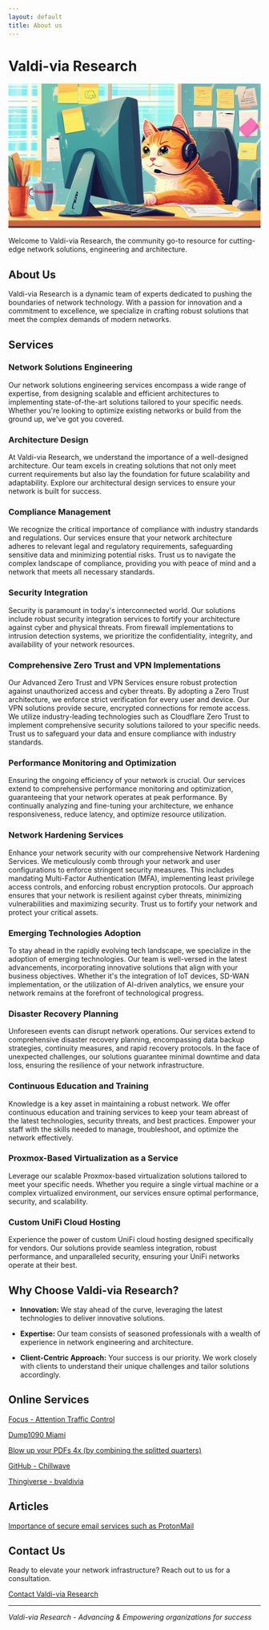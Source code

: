 ```yaml
---
layout: default
title: About us
---
```


# Valdi-via Research

![Valdi-via Research Logo](logo.png)


Welcome to Valdi-via Research, the community go-to resource for cutting-edge network solutions, engineering and architecture.

## About Us

Valdi-via Research is a dynamic team of experts dedicated to pushing the boundaries of network technology. With a passion for innovation and a commitment to excellence, we specialize in crafting robust solutions that meet the complex demands of modern networks.

## Services

### Network Solutions Engineering

Our network solutions engineering services encompass a wide range of expertise, from designing scalable and efficient architectures to implementing state-of-the-art solutions tailored to your specific needs. Whether you're looking to optimize existing networks or build from the ground up, we've got you covered.

### Architecture Design

At Valdi-via Research, we understand the importance of a well-designed architecture. Our team excels in creating solutions that not only meet current requirements but also lay the foundation for future scalability and adaptability. Explore our architectural design services to ensure your network is built for success.

### Compliance Management

We recognize the critical importance of compliance with industry standards and regulations. Our  services ensure that your network architecture adheres to relevant legal and regulatory requirements, safeguarding sensitive data and minimizing potential risks. Trust us to navigate the complex landscape of compliance, providing you with peace of mind and a network that meets all necessary standards.

### Security Integration

Security is paramount in today's interconnected world. Our solutions include robust security integration services to fortify your architecture against cyber and physical threats. From firewall implementations to intrusion detection systems, we prioritize the confidentiality, integrity, and availability of your network resources.

### Comprehensive Zero Trust and VPN Implementations

Our Advanced Zero Trust and VPN Services ensure robust protection against unauthorized access and cyber threats. By adopting a Zero Trust architecture, we enforce strict verification for every user and device. Our VPN solutions provide secure, encrypted connections for remote access. We utilize industry-leading technologies such as Cloudflare Zero Trust to implement comprehensive security solutions tailored to your specific needs. Trust us to safeguard your data and ensure compliance with industry standards.

### Performance Monitoring and Optimization

Ensuring the ongoing efficiency of your network is crucial. Our services extend to comprehensive performance monitoring and optimization, guaranteeing that your network operates at peak performance. By continually analyzing and fine-tuning your architecture, we enhance responsiveness, reduce latency, and optimize resource utilization.

### Network Hardening Services

Enhance your network security with our comprehensive Network Hardening Services. We meticulously comb through your network and user configurations to enforce stringent security measures. This includes mandating Multi-Factor Authentication (MFA), implementing least privilege access controls, and enforcing robust encryption protocols. Our approach ensures that your network is resilient against cyber threats, minimizing vulnerabilities and maximizing security. Trust us to fortify your network and protect your critical assets.

### Emerging Technologies Adoption

To stay ahead in the rapidly evolving tech landscape, we specialize in the adoption of emerging technologies. Our team is well-versed in the latest advancements, incorporating innovative solutions that align with your business objectives. Whether it's the integration of IoT devices, SD-WAN implementation, or the utilization of AI-driven analytics, we ensure your network remains at the forefront of technological progress.

### Disaster Recovery Planning

Unforeseen events can disrupt network operations. Our services extend to comprehensive disaster recovery planning, encompassing data backup strategies, continuity measures, and rapid recovery protocols. In the face of unexpected challenges, our solutions guarantee minimal downtime and data loss, ensuring the resilience of your network infrastructure.

### Continuous Education and Training

Knowledge is a key asset in maintaining a robust network. We offer continuous education and training services to keep your team abreast of the latest technologies, security threats, and best practices. Empower your staff with the skills needed to manage, troubleshoot, and optimize the network effectively.

### Proxmox-Based Virtualization as a Service

Leverage our scalable Proxmox-based virtualization solutions tailored to meet your specific needs. Whether you require a single virtual machine or a complex virtualized environment, our services ensure optimal performance, security, and scalability.

### Custom UniFi Cloud Hosting

Experience the power of custom UniFi cloud hosting designed specifically for vendors. Our solutions provide seamless integration, robust performance, and unparalleled security, ensuring your UniFi networks operate at their best.


## Why Choose Valdi-via Research?

- **Innovation:** We stay ahead of the curve, leveraging the latest technologies to deliver innovative solutions.
  
- **Expertise:** Our team consists of seasoned professionals with a wealth of experience in network engineering and architecture.

- **Client-Centric Approach:** Your success is our priority. We work closely with clients to understand their unique challenges and tailor solutions accordingly.

## Online Services

[Focus - Attention Traffic Control](https://focus.valdi-via.com/)

[Dump1090 Miami](https://adsb01.valdi-via.com/)

[Blow up your PDFs 4x (by combining the splitted quarters)](https://pdfblowup.valdi-via.com/)

[GitHub - Chillwave](https://github.com/Chillwave/)

[Thingiverse - bvaldivia](https://www.thingiverse.com/bvaldivia/designs)


## Articles
[Importance of secure email services such as ProtonMail](protonmail_article_entry.md)
## Contact Us

Ready to elevate your network infrastructure? Reach out to us for a consultation.

[Contact Valdi-via Research](mailto:research@valdi-via.com)

---

*Valdi-via Research - Advancing & Empowering organizations for success*
